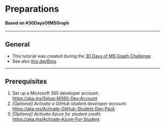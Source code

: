 # Preparations

#### Based on #30DaysOfMSGraph

---

## General

- This tutorial was created during the [30 Days of MS Graph Challenge](https://microsoft.github.io/30daysof/docs/roadmaps/microsoft-graph/#kickoff) 
- See also [this devBlog](https://devblogs.microsoft.com/microsoft365dev/announcement-30-days-of-microsoft-graph-challenge/).

---

## Prerequisites

1. Set up a Microsoft 365 developer account:<br>
   <https://aka.ms/Setup-M365-Dev-Account>
2. *[Optional] Activate a GitHub student developer account*:<br> <https://aka.ms/Activate-GitHub-Student-Dev-Pack>
3. *[Optional] Activate Azure for student credit*:<br> <https://aka.ms/Activate-Azure-For-Student>

